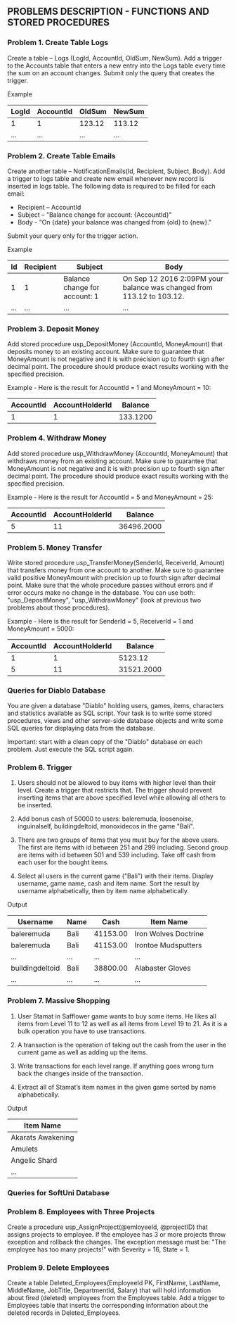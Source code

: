 ## PROBLEMS DESCRIPTION - FUNCTIONS AND STORED PROCEDURES


### Problem 1.	Create Table Logs

Create a table – Logs (LogId, AccountId, OldSum, NewSum). Add a trigger to the Accounts table that enters a new entry into the Logs table every time the sum on an account changes. Submit only the query that creates the trigger.

Example

| LogId | AccountId | OldSum | NewSum |
| --- | --- | --- | --- |
| 1 | 1 | 123.12 | 113.12 |
| ... | ... | ... | ... |

### Problem 2.	Create Table Emails

Create another table – NotificationEmails(Id, Recipient, Subject, Body). Add a trigger to logs table and create new email whenever new record is inserted in logs table. The following data is required to be filled for each email:

  +	Recipient – AccountId
  +	Subject – "Balance change for account: {AccountId}"
  +	Body - "On {date} your balance was changed from {old} to {new}."

Submit your query only for the trigger action.

Example

| Id | Recipient | Subject | Body |
| --- | --- | --- | --- |
| 1 | 1 | Balance change for account: 1 | On Sep 12 2016 2:09PM your balance was changed from 113.12 to 103.12. |
| ... | ... | ... | ... |

### Problem 3.	Deposit Money

Add stored procedure usp_DepositMoney (AccountId, MoneyAmount) that deposits money to an existing account. Make sure to guarantee that MoneyAmount is not negative and it is with precision up to fourth sign after decimal point. The procedure should produce exact results working with the specified precision.

Example - Here is the result for AccountId = 1 and MoneyAmount = 10:

| AccountId | AccountHolderId | Balance |
| --- | --- | --- |
| 1 | 1 | 133.1200 |

### Problem 4.	Withdraw Money

Add stored procedure usp_WithdrawMoney (AccountId, MoneyAmount) that withdraws money from an existing account. Make sure to guarantee that MoneyAmount is not negative and it is with precision up to fourth sign after decimal point. The procedure should produce exact results working with the specified precision.

Example - Here is the result for AccountId = 5 and MoneyAmount = 25:

| AccountId | AccountHolderId | Balance |
| --- | --- | --- |
| 5 | 11 | 36496.2000 |

### Problem 5.	Money Transfer

Write stored procedure usp_TransferMoney(SenderId, ReceiverId, Amount) that transfers money from one account to another. Make sure to guarantee valid positive MoneyAmount with precision up to fourth sign after decimal point. Make sure that the whole procedure passes without errors and if error occurs make no change in the database. You can use both: "usp_DepositMoney", "usp_WithdrawMoney" (look at previous two problems about those procedures). 

Example - Here is the result for SenderId = 5, ReceiverId = 1 and MoneyAmount = 5000:

| AccountId | AccountHolderId | Balance |
| --- | --- | --- |
| 1 | 1 | 5123.12 |
| 5 | 11 | 31521.2000 |

### Queries for Diablo Database

You are given a database "Diablo" holding users, games, items, characters and statistics available as SQL script. Your task is to write some stored procedures, views and other server-side database objects and write some SQL queries for displaying data from the database.

Important: start with a clean copy of the "Diablo" database on each problem. Just execute the SQL script again.

### Problem 6.	Trigger

1. Users should not be allowed to buy items with higher level than their level. Create a trigger that restricts that. The trigger should prevent inserting items that are above specified level while allowing all others to be inserted.

2. Add bonus cash of 50000 to users: baleremuda, loosenoise, inguinalself, buildingdeltoid, monoxidecos in the game "Bali".

3. There are two groups of items that you must buy for the above users. The first are items with id between 251 and 299 including. Second group are items with id between 501 and 539 including.
Take off cash from each user for the bought items.

4. Select all users in the current game ("Bali") with their items. Display username, game name, cash and item name. Sort the result by username alphabetically, then by item name alphabetically. 

Output

| Username | Name | Cash | Item Name |
| --- | --- | --- | --- |
| baleremuda | Bali | 41153.00 | Iron Wolves Doctrine |
| baleremuda | Bali | 41153.00 | Irontoe Mudsputters |
| ... | ... | ... | ... |
| buildingdeltoid | Bali | 38800.00 | Alabaster Gloves |
| ... | ... | ... | ... |

### Problem 7.	Massive Shopping

1. User Stamat in Safflower game wants to buy some items. He likes all items from Level 11 to 12 as well as all items from Level 19 to 21. As it is a bulk operation you have to use transactions. 

2. A transaction is the operation of taking out the cash from the user in the current game as well as adding up the items. 

3. Write transactions for each level range. If anything goes wrong turn back the changes inside of the transaction.

4. Extract all of Stamat’s item names in the given game sorted by name alphabetically.

Output


| Item Name |
| --- |
| Akarats Awakening |
| Amulets |
| Angelic Shard |
| ... |

### Queries for SoftUni Database

### Problem 8.	Employees with Three Projects

Create a procedure usp_AssignProject(@emloyeeId, @projectID) that assigns projects to employee. If the employee has 3 or more projects throw exception and rollback the changes. The exception message must be: "The employee has too many projects!" with Severity = 16, State = 1.

### Problem 9.	Delete Employees

Create a table Deleted_Employees(EmployeeId PK, FirstName, LastName, MiddleName, JobTitle, DepartmentId, Salary) that will hold information about fired (deleted) employees from the Employees table. Add a trigger to Employees table that inserts the corresponding information about the deleted records in Deleted_Employees.
